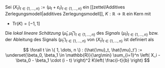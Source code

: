 Sei $(X_t)_{t \in \{ 1, \dots, n \}} := (\mu_t + \varepsilon_t)_{t \in \{ 1, \dots, n \}}$ ein [[zettel/Additives Zerlegungsmodell|additives Zerlegungsmodell]], $K : \mathbb{R} \to \mathbb{R}$ ein Kern mit
- $\text{Tr}(K) = [-1, 1]$

Die *lokal lineare Schätzung* $(\hat{\mu}_t, \hat{\mu}_t')_{t \in \{ 1, \dots, n \}}$ des *Signals* $(\mu_t)_{t \in \{ 1, \dots, n \}}$ bzw. der Ableitung des Signals $(\mu_t')_{t \in \{ 1, \dots, n \}}$ von $(X_t)_{t \in \{ 1, \dots, n \}}$ ist definiert als

$$
	\forall t \in \{ 1, \dots, n \} : (\hat{\mu}_t, \hat{\mu}_t') := \underset{\beta_0, \beta_1 \in \mathbb{R}}{\arg\min} \sum_{i=1}^n \left( X_i - \beta_0 - \beta_1 \cdot (i - t) \right)^2 K\left( \frac{i-t}{b} \right)
$$